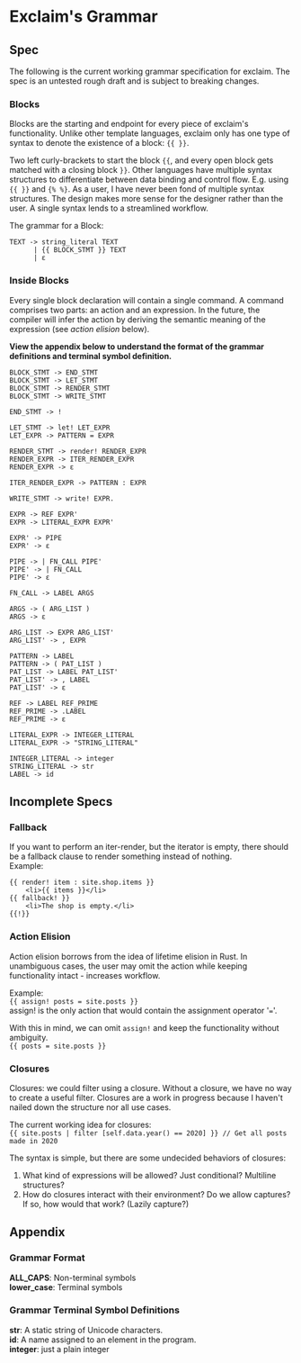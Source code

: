 # Exclaim's Grammar

## Spec

The following is the current working grammar specification for exclaim. The spec is an untested rough draft and is subject to breaking changes.

### Blocks

Blocks are the starting and endpoint for every piece of exclaim's functionality. Unlike other template languages, exclaim only has one type of syntax to denote the existence of a block: ```{{ }}```.  

Two left curly-brackets to start the block ```{{```, and every open block gets matched with a closing block ```}}```. Other languages have multiple syntax structures to differentiate between data binding and control flow. E.g. using ```{{ }}``` and ```{% %}```. As a user, I have never been fond of multiple syntax structures. The design makes more sense for the designer rather than the user. A single syntax lends to a streamlined workflow.

The grammar for a Block:

```none
TEXT -> string_literal TEXT 
      | {{ BLOCK_STMT }} TEXT
      | ɛ
```

### Inside Blocks

Every single block declaration will contain a single command. A command comprises two parts: an action and an expression. In the future, the compiler will infer the action by deriving the semantic meaning of the expression (see *action elision* below).  

**View the appendix below to understand the format of the grammar definitions and terminal symbol definition.**

```none
BLOCK_STMT -> END_STMT
BLOCK_STMT -> LET_STMT
BLOCK_STMT -> RENDER_STMT
BLOCK_STMT -> WRITE_STMT

END_STMT -> !

LET_STMT -> let! LET_EXPR
LET_EXPR -> PATTERN = EXPR

RENDER_STMT -> render! RENDER_EXPR
RENDER_EXPR -> ITER_RENDER_EXPR
RENDER_EXPR -> ɛ

ITER_RENDER_EXPR -> PATTERN : EXPR

WRITE_STMT -> write! EXPR.

EXPR -> REF EXPR'
EXPR -> LITERAL_EXPR EXPR'

EXPR' -> PIPE
EXPR' -> ɛ

PIPE -> | FN_CALL PIPE'
PIPE' -> | FN_CALL
PIPE' -> ɛ

FN_CALL -> LABEL ARGS

ARGS -> ( ARG_LIST )
ARGS -> ɛ

ARG_LIST -> EXPR ARG_LIST'
ARG_LIST' -> , EXPR

PATTERN -> LABEL
PATTERN -> ( PAT_LIST )
PAT_LIST -> LABEL PAT_LIST'
PAT_LIST' -> , LABEL
PAT_LIST' -> ɛ

REF -> LABEL REF_PRIME
REF_PRIME -> .LABEL
REF_PRIME -> ɛ

LITERAL_EXPR -> INTEGER_LITERAL
LITERAL_EXPR -> "STRING_LITERAL"

INTEGER_LITERAL -> integer
STRING_LITERAL -> str
LABEL -> id
```

## Incomplete Specs

### Fallback

If you want to perform an iter-render, but the iterator is empty, there should be a fallback clause to render something instead of nothing.  
Example:

```none
{{ render! item : site.shop.items }}
    <li>{{ items }}</li>
{{ fallback! }}
    <li>The shop is empty.</li>
{{!}}
```

### Action Elision

Action elision borrows from the idea of lifetime elision in Rust. In unambiguous cases, the user may omit the action while keeping functionality intact - increases workflow.

Example:  
```{{ assign! posts = site.posts }}```  
assign! is the only action that would contain the assignment operator '```=```'.  

With this in mind, we can omit ```assign!``` and keep the functionality without ambiguity.  
```{{ posts = site.posts }}```

### Closures

Closures: we could filter using a closure. Without a closure, we have no way to create a useful filter. Closures are a work in progress because I haven't nailed down the structure nor all use cases.  

The current working idea for closures:  
```{{ site.posts | filter [self.data.year() == 2020] }} // Get all posts made in 2020```

The syntax is simple, but there are some undecided behaviors of closures:

1. What kind of expressions will be allowed? Just conditional? Multiline structures?
2. How do closures interact with their environment? Do we allow captures? If so, how would that work? (Lazily capture?)

## Appendix

### Grammar Format

**ALL_CAPS**: Non-terminal symbols  
**lower_case**: Terminal symbols

### Grammar Terminal Symbol Definitions

**str**: A static string of Unicode characters.  
**id**: A name assigned to an element in the program.  
**integer**: just a plain integer
